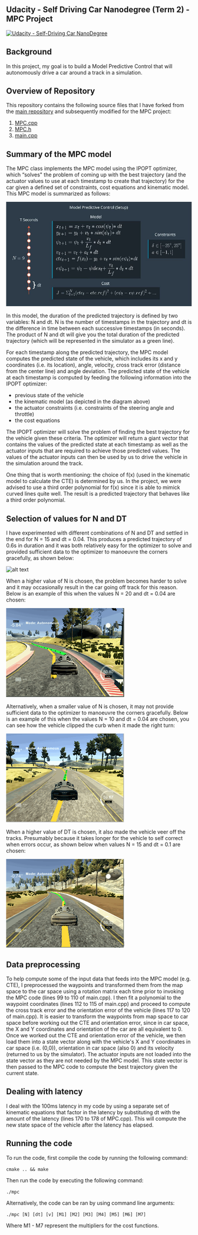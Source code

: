 ## Udacity - Self Driving Car Nanodegree (Term 2) - MPC Project
[![Udacity - Self-Driving Car NanoDegree](https://s3.amazonaws.com/udacity-sdc/github/shield-carnd.svg)](http://www.udacity.com/drive)

Background
---
In this project, my goal is to build a Model Predictive Control that will autonomously drive a car around a track in a simulation.

Overview of Repository
---
This repository contains the following source files that I have forked from the [main repository](https://github.com/udacity/CarND-MPC-Project) and subsequently modified for the MPC project:

1.  [MPC.cpp](https://github.com/MartinKan/CarND-MPC-Project/blob/master/src/MPC.cpp)
2.  [MPC.h](https://github.com/MartinKan/CarND-MPC-Project/blob/master/src/MPC.h)
3.  [main.cpp](https://github.com/MartinKan/CarND-MPC-Project/blob/master/src/main.cpp)

Summary of the MPC model
---
The MPC class implements the MPC model using the IPOPT optimizer, which “solves" the problem of coming up with the best trajectory (and the actuator values to use at each timestamp to create that trajectory) for the car given a defined set of constraints, cost equations and kinematic model. This MPC model is summarized as follows:

![alt text](https://github.com/MartinKan/CarND-MPC-Project/blob/master/images/model_setup.JPG)

In this model, the duration of the predicted trajectory is defined by two variables: N and dt.  N is the number of timestamps in the trajectory and dt is the difference in time between each successive timestamps (in seconds).  The product of N and dt will give you the total duration of the predicted trajectory (which will be represented in the simulator as a green line).

For each timestamp along the predicted trajectory, the MPC model computes the predicted state of the vehicle, which includes its x and y coordinates (i.e. its location), angle, velocity, cross track error (distance from the center line) and angle deviation.  The predicted state of the vehicle at each timestamp is computed by feeding the following information into the IPOPT optimizer:

- previous state of the vehicle
- the kinematic model (as depicted in the diagram above)
- the actuator constraints (i.e. constraints of the steering angle and throttle)
- the cost equations

The IPOPT optimizer will solve the problem of finding the best trajectory for the vehicle given these criteria.  The optimizer will return a giant vector that contains the values of the predicted state at each timestamp as well as the actuator inputs that are required to achieve those predicted values.  The values of the actuator inputs can then be used by us to drive the vehicle in the simulation around the track.

One thing that is worth mentioning: the choice of f(x) (used in the kinematic model to calculate the CTE) is determined by us.  In the project, we were advised to use a third order polynomial for f(x) since it is able to mimick curved lines quite well.  The result is a predicted trajectory that behaves like a third order polynomial.

Selection of values for N and DT
---

I have experimented with different combinations of N and DT and settled in the end for N = 15 and dt = 0.04.  This produces a predicted trajectory of 0.6s in duration and it was both relatively easy for the optimizer to solve and provided sufficient data to the optimizer to manoeuvre the corners gracefully, as shown below:

![alt text](https://github.com/MartinKan/CarND-MPC-Project/blob/master/images/Tuned.gif)

When a higher value of N is chosen, the problem becomes harder to solve and it may occasionally result in the car going off track for this reason.  Below is an example of this when the values N = 20 and dt = 0.04 are chosen:

![alt text](https://github.com/MartinKan/CarND-MPC-Project/blob/master/images/N20DT004.gif)

Alternatively, when a smaller value of N is chosen, it may not provide sufficient data to the optimizer to manoeuvre the corners gracefully.  Below is an example of this when the values N = 10 and dt = 0.04 are chosen, you can see how the vehicle clipped the curb when it made the right turn:

![alt text](https://github.com/MartinKan/CarND-MPC-Project/blob/master/images/N10DT004.gif)

When a higher value of DT is chosen, it also made the vehicle veer off the tracks.  Presumably because it takes longer for the vehicle to self correct when errors occur, as shown below when values N = 15 and dt = 0.1 are chosen:

![alt text](https://github.com/MartinKan/CarND-MPC-Project/blob/master/images/N15DT01.gif)

Data preprocessing
---

To help compute some of the input data that feeds into the MPC model (e.g. CTE), I preprocessed the waypoints and transformed them from the map space to the car space using a rotation matrix each time prior to invoking the MPC code (lines 99 to 110 of main.cpp).  I then fit a polynomial to the waypoint coordinates (lines 112 to 115 of main.cpp) and proceed to compute the cross track error and the orientation error of the vehicle (lines 117 to 120 of main.cpp).  It is easier to transform the waypoints from map space to car space before working out the CTE and orientation error, since in car space, the X and Y coordinates and orientation of the car are all equivalent to 0.  Once we worked out the CTE and orientation error of the vehicle, we then load them into a state vector along with the vehicle's X and Y coordinates in car space (i.e. (0,0)), orientation in car space (also 0) and its velocity (returned to us by the simulator).  The actuator inputs are not loaded into the state vector as they are not needed by the MPC model.  This state vector is then passed to the MPC code to compute the best trajectory given the current state.

Dealing with latency
---

I deal with the 100ms latency in my code by using a separate set of kinematic equations that factor in the latency by substituting dt with the amount of the latency (lines 170 to 178 of MPC.cpp).  This will compute the new state space of the vehicle after the latency has elapsed.

Running the code
---

To run the code, first compile the code by running the following command:

	cmake .. && make

Then run the code by executing the following command:

	./mpc

Alternatively, the code can be ran by using command line arguments:

	./mpc [N] [dt] [v] [M1] [M2] [M3] [M4] [M5] [M6] [M7]

Where M1 - M7 represent the multipliers for the cost functions.
